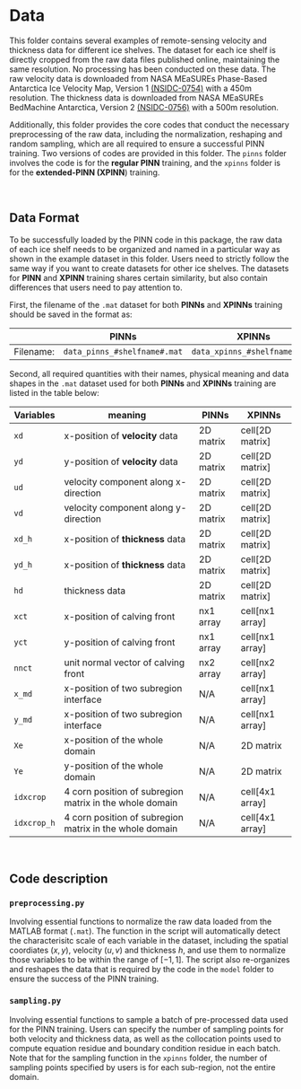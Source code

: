 # Data

This folder contains several examples of remote-sensing velocity and thickness data for different 
ice shelves. The dataset for each ice shelf is directly cropped from the raw data files published online, 
maintaining the same resolution. No processing has been conducted on these data. The raw velocity data is downloaded
from NASA MEaSUREs Phase-Based Antarctica Ice Velocity Map, Version 1 [(NSIDC-0754)](https://nsidc.org/data/nsidc-0754/versions/1) 
with a 450m resolution. The thickness data is downloaded from NASA MEaSUREs BedMachine Antarctica, Version 2
[(NSIDC-0756)](https://nsidc.org/data/nsidc-0756/versions/2) with a 500m resolution.

Additionally, this folder provides the core codes that conduct the necessary preprocessing of the raw data,
including the normalization, reshaping and random sampling, which are all required to ensure a successful PINN
training. Two versions of codes are provided in this folder. The `pinns` folder involves the code is for the
**regular PINN** training,  and the `xpinns` folder is for the **extended-PINN (XPINN**) training.

 <br />
 
## Data Format

To be successfully loaded by the PINN code in this package, the raw data of each ice shelf needs to be organized 
and named in a particular way as shown in the example dataset in this folder. Users need to strictly follow the
same way if you want to create datasets for other ice shelves. The datasets for **PINN** and **XPINN** training 
shares certain similarity, but also contain differences that users need to pay attention to. 

First, the filename of the `.mat` dataset for both **PINNs** and **XPINNs** training should be saved in the format as:

|| PINNs  | XPINNs|
| ------------- | ------------- | ------------ |
| Filename: | `data_pinns_#shelfname#.mat` |  `data_xpinns_#shelfname#.mat` |


Second, all required quantities with their names, physical meaning and data shapes in the `.mat` dataset used 
for both **PINNs** and **XPINNs** training are listed in the table below:

|Variables | meaning | PINNs  | XPINNs|
| ------------- | ------------- | ------------ | ------------ |
| `xd` | x-position of **velocity** data | 2D matrix | cell[2D matrix]|
| `yd` | y-position of **velocity** data | 2D matrix | cell[2D matrix]|
| `ud` | velocity component along x-direction | 2D matrix | cell[2D matrix]|
| `vd` | velocity component along y-direction | 2D matrix | cell[2D matrix]|
| `xd_h` | x-position of **thickness** data | 2D matrix | cell[2D matrix]|
| `yd_h` | x-position of **thickness** data | 2D matrix | cell[2D matrix]|
| `hd` | thickness data | 2D matrix | cell[2D matrix]|
| `xct` | x-position of calving front | nx1 array | cell[nx1 array]|
| `yct` | y-position of calving front | nx1 array | cell[nx1 array]|
| `nnct` | unit normal vector of calving front | nx2 array | cell[nx2 array]|
| `x_md` | x-position of two subregion interface |N/A | cell[nx1 array]|
| `y_md` | x-position of two subregion interface |N/A | cell[nx1 array]|
| `Xe` | x-position of the whole domain| N/A | 2D matrix|
| `Ye` | y-position of the whole domain| N/A | 2D matrix|
| `idxcrop` | 4 corn position of subregion matrix in the whole domain| N/A | cell[4x1 array]|
| `idxcrop_h` | 4 corn position of subregion matrix in the whole domain| N/A | cell[4x1 array]|

 <br />

## Code description

### `preprocessing.py`

Involving essential functions to normalize the raw data loaded from the MATLAB format (`.mat`). The 
function in the script will automatically detect the characterisitc scale of each variable in the 
dataset, including the spatial coordiates $(x,y)$, velocity $(u, v)$ and thickness $h$, and use them to 
normalize those variables to be within the range of $[-1, 1]$. The script also re-organizes and reshapes
the data that is required by the code in the `model` folder to ensure the success of the PINN training.


### `sampling.py`

Involving essential functions to sample a batch of pre-processed data used for the PINN training. Users
can specify the number of sampling points for both velocity and thickness data, as well as the collocation 
points used to compute equation residue and boundary condition residue in each batch. Note that for
the sampling function in the `xpinns` folder, the number of sampling points specified by users is 
for each sub-region, not the entire domain.
